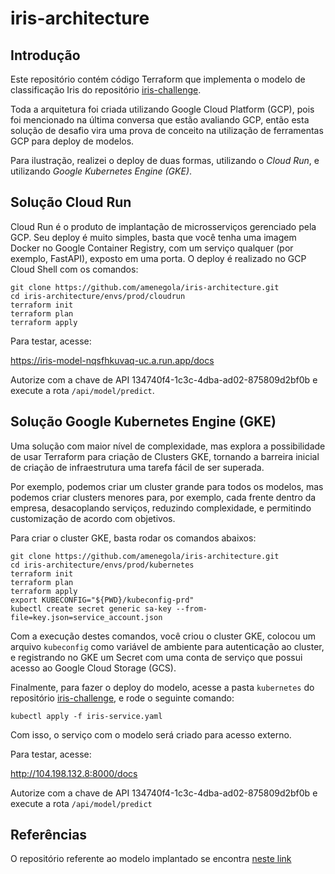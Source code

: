 # iris-architecture

## Introdução

Este repositório contém código Terraform que implementa o modelo de classificação Iris do repositório [iris-challenge](https://github.com/amenegola/iris-challenge).

Toda a arquitetura foi criada utilizando Google Cloud Platform (GCP), pois foi mencionado na última conversa que estão avaliando GCP, então esta solução de desafio vira uma prova de conceito na utilização de ferramentas GCP para deploy de modelos.

Para ilustração, realizei o deploy de duas formas, utilizando o *Cloud Run*, e utilizando *Google Kubernetes Engine (GKE)*.

## Solução Cloud Run

Cloud Run é o produto de implantação de microsserviços gerenciado pela GCP. Seu deploy é muito simples, basta que você tenha uma imagem Docker no Google Container Registry, com um serviço qualquer (por exemplo, FastAPI), exposto em uma porta. O deploy é realizado no GCP Cloud Shell com os comandos:

```
git clone https://github.com/amenegola/iris-architecture.git
cd iris-architecture/envs/prod/cloudrun
terraform init
terraform plan
terraform apply
```

Para testar, acesse:

https://iris-model-nqsfhkuvaq-uc.a.run.app/docs

Autorize com a chave de API 134740f4-1c3c-4dba-ad02-875809d2bf0b
e execute a rota `/api/model/predict`.

## Solução Google Kubernetes Engine (GKE)

Uma solução com maior nível de complexidade, mas explora a possibilidade de usar Terraform para criação de Clusters GKE, tornando a barreira inicial de criação de infraestrutura uma tarefa fácil de ser superada.

Por exemplo, podemos criar um cluster grande para todos os modelos, mas podemos criar clusters menores para, por exemplo, cada frente dentro da empresa, desacoplando serviços, reduzindo complexidade, e permitindo customização de acordo com objetivos.

Para criar o cluster GKE, basta rodar os comandos abaixos:

```
git clone https://github.com/amenegola/iris-architecture.git
cd iris-architecture/envs/prod/kubernetes
terraform init
terraform plan
terraform apply
export KUBECONFIG="${PWD}/kubeconfig-prd"
kubectl create secret generic sa-key --from-file=key.json=service_account.json
```
Com a execução destes comandos, você criou o cluster GKE, colocou um arquivo `kubeconfig` como variável de ambiente para autenticação ao cluster, e registrando no GKE um Secret com uma conta de serviço que possui acesso ao Google Cloud Storage (GCS).

Finalmente, para fazer o deploy do modelo, acesse a pasta `kubernetes` do repositório [iris-challenge](https://github.com/amenegola/iris-challenge), e rode o seguinte comando:

```
kubectl apply -f iris-service.yaml
```

Com isso, o serviço com o modelo será criado para acesso externo.

Para testar, acesse:

http://104.198.132.8:8000/docs

Autorize com a chave de API 134740f4-1c3c-4dba-ad02-875809d2bf0b
e execute a rota `/api/model/predict`

## Referências

O repositório referente ao modelo implantado se encontra [neste link](https://github.com/amenegola/iris-challenge)
